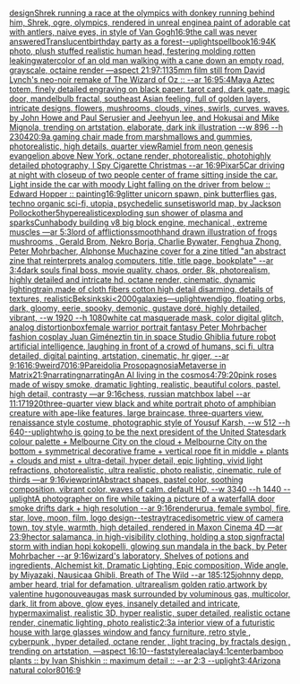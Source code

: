 [design](https://www.ebank.nz/aiartgenerator?category=design)[Shrek running a race at the olympics with donkey running behind him, Shrek, ogre, olympics, rendered in unreal engine](https://www.ebank.nz/aiartgenerator?category=Shrek%2520running%2520a%2520race%2520at%2520the%2520olympics%2520with%2520donkey%2520running%2520behind%2520him%2C%2520Shrek%2C%2520ogre%2C%2520olympics%2C%2520rendered%2520in%2520unreal%2520engine)[a paint of adorable cat with antlers, naive eyes, in style of Van Gogh](https://www.ebank.nz/aiartgenerator?category=a%2520paint%2520of%2520adorable%2520cat%2520with%2520antlers%2C%2520naive%2520eyes%2C%2520in%2520style%2520of%2520Van%2520Gogh)[16:9](https://www.ebank.nz/aiartgenerator?category=16%3A9)[the call was never answered](https://www.ebank.nz/aiartgenerator?category=the%2520call%2520was%2520never%2520answered)[Translucent](https://www.ebank.nz/aiartgenerator?category=Translucent)[birthday party as a forest](https://www.ebank.nz/aiartgenerator?category=birthday%2520party%2520as%2520a%2520forest)[--uplight](https://www.ebank.nz/aiartgenerator?category=--uplight)[spellbook](https://www.ebank.nz/aiartgenerator?category=spellbook)[16:9](https://www.ebank.nz/aiartgenerator?category=16%3A9)[4K photo, plush stuffed realistic human head, festering molding rotten leaking](https://www.ebank.nz/aiartgenerator?category=4K%2520photo%2C%2520plush%2520stuffed%2520realistic%2520human%2520head%2C%2520festering%2520molding%2520rotten%2520leaking)[watercolor of an old man walking with a cane down an empty road, grayscale, octaine render —aspect 21:9](https://www.ebank.nz/aiartgenerator?category=watercolor%2520of%2520an%2520old%2520man%2520walking%2520with%2520a%2520cane%2520down%2520an%2520empty%2520road%2C%2520grayscale%2C%2520octaine%2520render%2520%E2%80%94aspect%252021%3A9)[7:11](https://www.ebank.nz/aiartgenerator?category=7%3A11)[](https://www.ebank.nz/aiartgenerator?category=)[35mm film still from David Lynch's neo-noir remake of The Wizard of Oz :: --ar 16:9](https://www.ebank.nz/aiartgenerator?category=35mm%2520film%2520still%2520from%2520David%2520Lynch%27s%2520neo-noir%2520remake%2520of%2520The%2520Wizard%2520of%2520Oz%2520%3A%3A%2520--ar%252016%3A9)[5:4](https://www.ebank.nz/aiartgenerator?category=5%3A4)[Maya Aztec totem, finely detailed engraving on black paper, tarot card, dark gate, magic door, mandelbulb fractal, southeast Asian feeling, full of golden layers, intricate designs, flowers, mushrooms, clouds, vines, swirls, curves, waves, by John Howe and Paul Serusier and Jeehyun lee, and Hokusai and Mike Mignola, trending on artstation, elaborate, dark ink illustration --w 896 --h 2304](https://www.ebank.nz/aiartgenerator?category=Maya%2520Aztec%2520totem%2C%2520finely%2520detailed%2520engraving%2520on%2520black%2520paper%2C%2520tarot%2520card%2C%2520dark%2520gate%2C%2520magic%2520door%2C%2520mandelbulb%2520fractal%2C%2520southeast%2520Asian%2520feeling%2C%2520full%2520of%2520golden%2520layers%2C%2520intricate%2520designs%2C%2520flowers%2C%2520mushrooms%2C%2520clouds%2C%2520vines%2C%2520swirls%2C%2520curves%2C%2520waves%2C%2520by%2520John%2520Howe%2520and%2520Paul%2520Serusier%2520and%2520Jeehyun%2520lee%2C%2520and%2520Hokusai%2520and%2520Mike%2520Mignola%2C%2520trending%2520on%2520artstation%2C%2520elaborate%2C%2520dark%2520ink%2520illustration%2520--w%2520896%2520--h%25202304)[20:9](https://www.ebank.nz/aiartgenerator?category=20%3A9)[a gaming chair made from marshmallows and gummies, photorealistic, high details, quarter view](https://www.ebank.nz/aiartgenerator?category=a%2520gaming%2520chair%2520made%2520from%2520marshmallows%2520and%2520gummies%2C%2520photorealistic%2C%2520high%2520details%2C%2520quarter%2520view)[Ramiel from neon genesis evangelion above New York, octane render, photorealistic, photo](https://www.ebank.nz/aiartgenerator?category=Ramiel%2520from%2520neon%2520genesis%2520evangelion%2520above%2520New%2520York%2C%2520octane%2520render%2C%2520photorealistic%2C%2520photo)[highly detailed photography, I Spy Cigarette Christmas --ar 16:9](https://www.ebank.nz/aiartgenerator?category=highly%2520detailed%2520photography%2C%2520I%2520Spy%2520Cigarette%2520Christmas%2520--ar%252016%3A9)[Pixar](https://www.ebank.nz/aiartgenerator?category=Pixar)[5](https://www.ebank.nz/aiartgenerator?category=5)[Car driving at night with closeup of two people center of frame sitting inside the car. Light inside the car with moody Light falling on the driver from below :: Edward Hopper :: painting](https://www.ebank.nz/aiartgenerator?category=Car%2520driving%2520at%2520night%2520with%2520closeup%2520of%2520two%2520people%2520center%2520of%2520frame%2520sitting%2520inside%2520the%2520car.%2520Light%2520inside%2520the%2520car%2520with%2520moody%2520Light%2520falling%2520on%2520the%2520driver%2520from%2520below%2520%3A%3A%2520Edward%2520Hopper%2520%3A%3A%2520painting)[16:9](https://www.ebank.nz/aiartgenerator?category=16%3A9)[glitter unicorn spawn, pink butterflies gas, techno organic sci-fi, utopia, psychedelic sunset](https://www.ebank.nz/aiartgenerator?category=glitter%2520unicorn%2520spawn%2C%2520pink%2520butterflies%2520gas%2C%2520techno%2520organic%2520sci-fi%2C%2520utopia%2C%2520psychedelic%2520sunset)[is](https://www.ebank.nz/aiartgenerator?category=is)[world map, by Jackson Pollock](https://www.ebank.nz/aiartgenerator?category=world%2520map%2C%2520by%2520Jackson%2520Pollock)[other](https://www.ebank.nz/aiartgenerator?category=other)[5](https://www.ebank.nz/aiartgenerator?category=5)[hyperealistic](https://www.ebank.nz/aiartgenerator?category=hyperealistic)[exploding sun shower of plasma and sparks](https://www.ebank.nz/aiartgenerator?category=exploding%2520sun%2520shower%2520of%2520plasma%2520and%2520sparks)[Cunha](https://www.ebank.nz/aiartgenerator?category=Cunha)[body building v8 big block engine, mechanical , extreme muscles —ar 5:3](https://www.ebank.nz/aiartgenerator?category=body%2520building%2520v8%2520big%2520block%2520engine%2C%2520mechanical%2520%2C%2520extreme%2520muscles%2520%E2%80%94ar%25205%3A3)[lord of afflictions](https://www.ebank.nz/aiartgenerator?category=lord%2520of%2520afflictions)[smooth](https://www.ebank.nz/aiartgenerator?category=smooth)[hand drawn illustration of frogs mushrooms , Gerald Brom, Nekro Borja, Charlie Bywater, Fenghua Zhong, Peter Mohrbacher, Alphonse Mucha](https://www.ebank.nz/aiartgenerator?category=hand%2520drawn%2520illustration%2520of%2520frogs%2520mushrooms%2520%2C%2520Gerald%2520Brom%2C%2520Nekro%2520Borja%2C%2520Charlie%2520Bywater%2C%2520Fenghua%2520Zhong%2C%2520Peter%2520Mohrbacher%2C%2520Alphonse%2520Mucha)[zine cover for a zine titled "an abstract zine that reinterprets analog computers, title, title page, bookplate" --ar 3:4](https://www.ebank.nz/aiartgenerator?category=zine%2520cover%2520for%2520a%2520zine%2520titled%2520%22an%2520abstract%2520zine%2520that%2520reinterprets%2520analog%2520computers%2C%2520title%2C%2520title%2520page%2C%2520bookplate%22%2520--ar%25203%3A4)[dark souls final boss, movie quality, chaos, order, 8k, photorealism, highly detailed and intricate hd, octane render, cinematic, dynamic lighting](https://www.ebank.nz/aiartgenerator?category=dark%2520souls%2520final%2520boss%2C%2520movie%2520quality%2C%2520chaos%2C%2520order%2C%25208k%2C%2520photorealism%2C%2520highly%2520detailed%2520and%2520intricate%2520hd%2C%2520octane%2520render%2C%2520cinematic%2C%2520dynamic%2520lighting)[train,made of cloth fibers cotton high detail disarming, details of textures, realistic](https://www.ebank.nz/aiartgenerator?category=train%2Cmade%2520of%2520cloth%2520fibers%2520cotton%2520high%2520detail%2520disarming%2C%2520details%2520of%2520textures%2C%2520realistic)[Beksinkski](https://www.ebank.nz/aiartgenerator?category=Beksinkski)[<2000](https://www.ebank.nz/aiartgenerator?category=%3C2000)[galaxies](https://www.ebank.nz/aiartgenerator?category=galaxies)[—uplight](https://www.ebank.nz/aiartgenerator?category=%E2%80%94uplight)[wendigo, floating orbs, dark, gloomy, eerie, spooky, demonic, gustave doré, highly detailed, vibrant, --w 1920 --h 1080](https://www.ebank.nz/aiartgenerator?category=wendigo%2C%2520floating%2520orbs%2C%2520dark%2C%2520gloomy%2C%2520eerie%2C%2520spooky%2C%2520demonic%2C%2520gustave%2520dor%C3%A9%2C%2520highly%2520detailed%2C%2520vibrant%2C%2520--w%25201920%2520--h%25201080)[white cat masquerade mask, color digital glitch, analog distortion](https://www.ebank.nz/aiartgenerator?category=white%2520cat%2520masquerade%2520mask%2C%2520color%2520digital%2520glitch%2C%2520analog%2520distortion)[box](https://www.ebank.nz/aiartgenerator?category=box)[female warrior portrait fantasy Peter Mohrbacher fashion cosplay Juan Giménez](https://www.ebank.nz/aiartgenerator?category=female%2520warrior%2520portrait%2520fantasy%2520Peter%2520Mohrbacher%2520fashion%2520cosplay%2520Juan%2520Gim%C3%A9nez)[tin tin in space Studio Ghibli](https://www.ebank.nz/aiartgenerator?category=tin%2520tin%2520in%2520space%2520Studio%2520Ghibli)[a future robot artificial intelligence, laughing in front of a crowd of humans, sci fi, ultra detailed, digital painting, artstation, cinematic, hr giger, --ar 9:16](https://www.ebank.nz/aiartgenerator?category=a%2520future%2520robot%2520artificial%2520intelligence%2C%2520laughing%2520in%2520front%2520of%2520a%2520crowd%2520of%2520humans%2C%2520sci%2520fi%2C%2520ultra%2520detailed%2C%2520digital%2520painting%2C%2520artstation%2C%2520cinematic%2C%2520hr%2520giger%2C%2520--ar%25209%3A16)[16:9](https://www.ebank.nz/aiartgenerator?category=16%3A9)[weird](https://www.ebank.nz/aiartgenerator?category=weird)[70](https://www.ebank.nz/aiartgenerator?category=70)[16:9](https://www.ebank.nz/aiartgenerator?category=16%3A9)[Pareidolia Prosopagnosia](https://www.ebank.nz/aiartgenerator?category=Pareidolia%2520Prosopagnosia)[Metaverse in Matrix](https://www.ebank.nz/aiartgenerator?category=Metaverse%2520in%2520Matrix)[21:9](https://www.ebank.nz/aiartgenerator?category=21%3A9)[narrating](https://www.ebank.nz/aiartgenerator?category=narrating)[narrating](https://www.ebank.nz/aiartgenerator?category=narrating)[An AI living in the cosmos](https://www.ebank.nz/aiartgenerator?category=An%2520AI%2520living%2520in%2520the%2520cosmos)[4:7](https://www.ebank.nz/aiartgenerator?category=4%3A7)[9:20](https://www.ebank.nz/aiartgenerator?category=9%3A20)[pink roses made of wispy smoke, dramatic lighting, realistic, beautiful colors, pastel, high detail, contrasty —ar 9:16](https://www.ebank.nz/aiartgenerator?category=pink%2520roses%2520made%2520of%2520wispy%2520smoke%2C%2520dramatic%2520lighting%2C%2520realistic%2C%2520beautiful%2520colors%2C%2520pastel%2C%2520high%2520detail%2C%2520contrasty%2520%E2%80%94ar%25209%3A16)[chess, russian matchbox label --ar 11:17](https://www.ebank.nz/aiartgenerator?category=chess%2C%2520russian%2520matchbox%2520label%2520--ar%252011%3A17)[1920](https://www.ebank.nz/aiartgenerator?category=1920)[three-quarter view black and white portrait photo of amphibian creature with ape-like features, large braincase, three-quarters view, renaissance style costume, photographic style of Yousuf Karsh, --w 512 --h 640](https://www.ebank.nz/aiartgenerator?category=three-quarter%2520view%2520black%2520and%2520white%2520portrait%2520photo%2520of%2520amphibian%2520creature%2520with%2520ape-like%2520features%2C%2520large%2520braincase%2C%2520three-quarters%2520view%2C%2520renaissance%2520style%2520costume%2C%2520photographic%2520style%2520of%2520Yousuf%2520Karsh%2C%2520--w%2520512%2520--h%2520640)[--uplight](https://www.ebank.nz/aiartgenerator?category=--uplight)[who is going to be the next president of the United States](https://www.ebank.nz/aiartgenerator?category=who%2520is%2520going%2520to%2520be%2520the%2520next%2520president%2520of%2520the%2520United%2520States)[dark colour palette + Melbourne City on the cloud + Melbourne City on the bottom + symmetrical decorative frame + vertical rope fit in middle + plants + clouds and mist + ultra-detail, hyper detail, epic lighting, vivid light refractions, photorealistic, ultra realistic, photo realistic, cinematic, rule of thirds —ar 9:16](https://www.ebank.nz/aiartgenerator?category=dark%2520colour%2520palette%2520%2B%2520Melbourne%2520City%2520on%2520the%2520cloud%2520%2B%2520Melbourne%2520City%2520on%2520the%2520bottom%2520%2B%2520symmetrical%2520decorative%2520frame%2520%2B%2520vertical%2520rope%2520fit%2520in%2520middle%2520%2B%2520plants%2520%2B%2520clouds%2520and%2520mist%2520%2B%2520ultra-detail%2C%2520hyper%2520detail%2C%2520epic%2520lighting%2C%2520vivid%2520light%2520refractions%2C%2520photorealistic%2C%2520ultra%2520realistic%2C%2520photo%2520realistic%2C%2520cinematic%2C%2520rule%2520of%2520thirds%2520%E2%80%94ar%25209%3A16)[view](https://www.ebank.nz/aiartgenerator?category=view)[print](https://www.ebank.nz/aiartgenerator?category=print)[Abstract shapes, pastel color, soothing composition, vibrant color, waves of calm. default HD, --w 3340 --h 1440 --uplight](https://www.ebank.nz/aiartgenerator?category=Abstract%2520shapes%2C%2520pastel%2520color%2C%2520soothing%2520composition%2C%2520vibrant%2520color%2C%2520waves%2520of%2520calm.%2520default%2520HD%2C%2520--w%25203340%2520--h%25201440%2520--uplight)[A photographer on fire while taking a picture of a waterfall](https://www.ebank.nz/aiartgenerator?category=A%2520photographer%2520on%2520fire%2520while%2520taking%2520a%2520picture%2520of%2520a%2520waterfall)[A door smoke drifts dark + high resolution --ar 9:16](https://www.ebank.nz/aiartgenerator?category=A%2520door%2520smoke%2520drifts%2520dark%2520%2B%2520high%2520resolution%2520--ar%25209%3A16)[render](https://www.ebank.nz/aiartgenerator?category=render)[urua, female symbol, fire, star, love, moon, film, logo design](https://www.ebank.nz/aiartgenerator?category=urua%2C%2520female%2520symbol%2C%2520fire%2C%2520star%2C%2520love%2C%2520moon%2C%2520film%2C%2520logo%2520design)[--test](https://www.ebank.nz/aiartgenerator?category=--test)[raytraced](https://www.ebank.nz/aiartgenerator?category=raytraced)[isometric view of camera town, toy style, warmth, high detailed, rendered in Maxon Cinema 4D —ar 23:9](https://www.ebank.nz/aiartgenerator?category=isometric%2520view%2520of%2520camera%2520town%2C%2520toy%2520style%2C%2520warmth%2C%2520high%2520detailed%2C%2520rendered%2520in%2520Maxon%2520Cinema%25204D%2520%E2%80%94ar%252023%3A9)[hector salamanca, in high-visibility clothing, holding a stop sign](https://www.ebank.nz/aiartgenerator?category=hector%2520salamanca%2C%2520in%2520high-visibility%2520clothing%2C%2520holding%2520a%2520stop%2520sign)[fractal storm with indian hopi kokopelli, glowing sun mandala in the back, by Peter Mohrbacher  --ar 9:16](https://www.ebank.nz/aiartgenerator?category=fractal%2520storm%2520with%2520indian%2520hopi%2520kokopelli%2C%2520glowing%2520sun%2520mandala%2520in%2520the%2520back%2C%2520by%2520Peter%2520Mohrbacher%2520%2520--ar%25209%3A16)[wizard's laboratory, Shelves of potions and ingredients, Alchemist kit, Dramatic Lighting, Epic composition, Wide angle, by Miyazaki, Nausicaa Ghibli, Breath of The Wild --ar 185:125](https://www.ebank.nz/aiartgenerator?category=wizard%27s%2520laboratory%2C%2520Shelves%2520of%2520potions%2520and%2520ingredients%2C%2520Alchemist%2520kit%2C%2520Dramatic%2520Lighting%2C%2520Epic%2520composition%2C%2520Wide%2520angle%2C%2520by%2520Miyazaki%2C%2520Nausicaa%2520Ghibli%2C%2520Breath%2520of%2520The%2520Wild%2520--ar%2520185%3A125)[johnny depp, amber heard, trial for defamation, ultrarealism golden ratio,](https://www.ebank.nz/aiartgenerator?category=johnny%2520depp%2C%2520amber%2520heard%2C%2520trial%2520for%2520defamation%2C%2520ultrarealism%2520golden%2520ratio%2C)[artwork by valentine hugo](https://www.ebank.nz/aiartgenerator?category=artwork%2520by%2520valentine%2520hugo)[nouveau](https://www.ebank.nz/aiartgenerator?category=nouveau)[gas mask surrounded by voluminous gas, multicolor, dark, lit from above, glow eyes, insanely detailed and intricate, hypermaximalist, realistic 3D, hyper realistic, super detailed, realistic octane render, cinematic lighting, photo realistic](https://www.ebank.nz/aiartgenerator?category=gas%2520mask%2520surrounded%2520by%2520voluminous%2520gas%2C%2520multicolor%2C%2520dark%2C%2520lit%2520from%2520above%2C%2520glow%2520eyes%2C%2520insanely%2520detailed%2520and%2520intricate%2C%2520hypermaximalist%2C%2520realistic%25203D%2C%2520hyper%2520realistic%2C%2520super%2520detailed%2C%2520realistic%2520octane%2520render%2C%2520cinematic%2520lighting%2C%2520photo%2520realistic)[2:3](https://www.ebank.nz/aiartgenerator?category=2%3A3)[a interior view of a futuristic house with large glasses window and fancy furniture, retro style , cyberpunk , hyper detailed, octane render , light tracing, by fractals design , trending on artstation, —aspect 16:10](https://www.ebank.nz/aiartgenerator?category=a%2520interior%2520view%2520of%2520a%2520futuristic%2520house%2520with%2520large%2520glasses%2520window%2520and%2520fancy%2520furniture%2C%2520retro%2520style%2520%2C%2520cyberpunk%2520%2C%2520hyper%2520detailed%2C%2520octane%2520render%2520%2C%2520light%2520tracing%2C%2520by%2520fractals%2520design%2520%2C%2520trending%2520on%2520artstation%2C%2520%E2%80%94aspect%252016%3A10)[--fast](https://www.ebank.nz/aiartgenerator?category=--fast)[style](https://www.ebank.nz/aiartgenerator?category=style)[real](https://www.ebank.nz/aiartgenerator?category=real)[a](https://www.ebank.nz/aiartgenerator?category=a)[clay](https://www.ebank.nz/aiartgenerator?category=clay)[4:1](https://www.ebank.nz/aiartgenerator?category=4%3A1)[center](https://www.ebank.nz/aiartgenerator?category=center)[bamboo plants :: by Ivan Shishkin :: maximum detail :: --ar 2:3 --uplight](https://www.ebank.nz/aiartgenerator?category=bamboo%2520plants%2520%3A%3A%2520by%2520Ivan%2520Shishkin%2520%3A%3A%2520maximum%2520detail%2520%3A%3A%2520--ar%25202%3A3%2520--uplight)[3:4](https://www.ebank.nz/aiartgenerator?category=3%3A4)[Arizona natural color](https://www.ebank.nz/aiartgenerator?category=Arizona%2520natural%2520color)[80](https://www.ebank.nz/aiartgenerator?category=80)[16:9](https://www.ebank.nz/aiartgenerator?category=16%3A9)